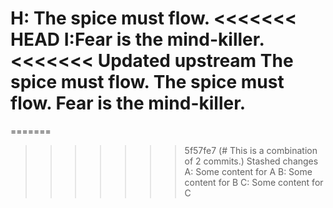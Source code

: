 H: The spice must flow.
<<<<<<< HEAD
I:Fear is the mind-killer.
<<<<<<< Updated upstream
The spice must flow.
The spice must flow.
Fear is the mind-killer.
=======
=======
>>>>>>> 5f57fe7 (# This is a combination of 2 commits.)
>>>>>>> Stashed changes
A: Some content for A
B: Some content for B
C: Some content for C
